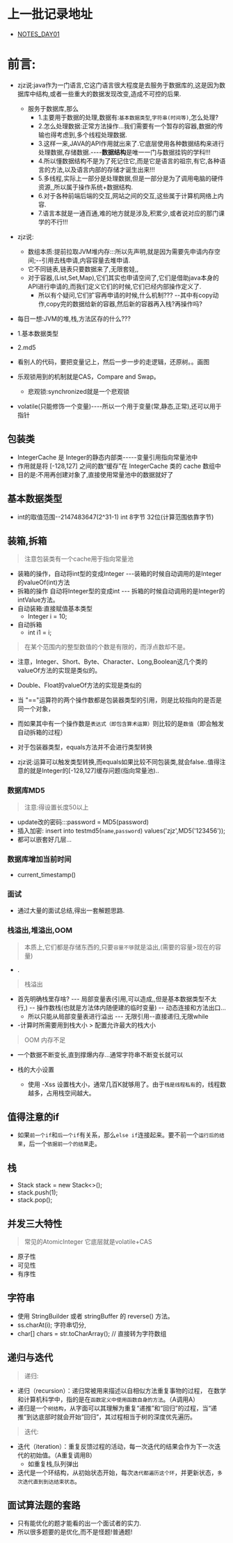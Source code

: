 # 上一批记录地址
- [NOTES_DAY01](zh-cn/Diary/NOTES_DAY/NOTES_DAY01.md)

# 前言:
- zjz说:java作为一门语言,它这门语言很大程度是去服务于数据库的,这是因为数据库中结构,或者一些重大的数据发现改变,造成不可控的后果.
  - 服务于数据库,那么
    - 1.主要用于数据的处理,数据有:`基本数据类型`,`字符串(时间等)`,怎么处理?
    - 2.怎么处理数据:正常方法操作...我们需要有一个暂存的容器,数据的传输也得考虑到,多个线程处理数据.
    - 3.这样一来,JAVA的API作用就出来了.它底层使用各种数据结构来进行处理数据,存储数据.----**数据结构**是唯一一门与数据挂钩的学科!!!
    - 4.所以懂数据结构不是为了死记住它,而是它是语言的祖宗,有它,各种语言的方法,以及语言内部的存储才诞生出来!!!
    - 5.多线程,实际上一部分是处理数据,但是一部分是为了调用电脑的硬件资源,,所以属于操作系统+数据结构.
    - 6.对于各种前端后端的交互,网站之间的交互,这些属于计算机网络上内容.
    - 7.语言本就是一通百通,难的地方就是涉及,积累少,或者说对应的那门课学的不行!!!
    
- zjz说:
  - 数组本质:提前拉取JVM堆内存:::所以先声明,就是因为需要先申请内存空间;--引用去栈申请,内容容量去堆申请.
  - 它不同链表,链表只要数据来了,无限套娃,,
  - 对于容器,(List,Set,Map),它们其实也申请空间了,它们是借助java本身的API进行申请的,而我们定义它们的时候,它们已经内部操作定义了.
     - 所以有个疑问,它们扩容再申请的时候,什么机制??? --其中有copy动作,copy完的数据给新的容器,然后新的容器再入栈?再操作吗?
- 每日一想:JVM的堆,栈,方法区存的什么???
  
- 1.基本数据类型
- 2.md5
- 看别人的代码，要把变量记上，然后一步一步的走逻辑，还原树。。画图
- 乐观锁用到的机制就是CAS，Compare and Swap。
  - 悲观锁:synchronized就是一个悲观锁
- volatile(只能修饰一个变量)----所以一个用于变量(常,静态,正常),还可以用于指针

## 包装类
- IntegerCache 是 Integer的静态内部类-----变量引用指向常量池中
 - 作用就是将 [-128,127] 之间的数“缓存”在 IntegerCache 类的 cache 数组中
 - 目的是:不用再创建对象了,直接使用常量池中的数据就好了 


## 基本数据类型
- int的取值范围--2147483647(2^31-1)  int 8字节 32位(计算范围依靠字节)


## 装箱,拆箱  
> 注意包装类有一个cache用于指向常量池
- 装箱的操作，自动将int型的变成Integer ---装箱的时候自动调用的是Integer的valueOf(int)方法
- 拆箱的操作 自动将Integer型的变成int  --- 拆箱的时候自动调用的是Integer的intValue方法。
- 自动装箱:直接赋值基本类型
  - Integer i = 10;
- 自动拆箱
  - int i1  = i;

> 在某个范围内的整型数值的个数是有限的，而浮点数却不是。
- 注意，Integer、Short、Byte、Character、Long,Boolean这几个类的valueOf方法的实现是类似的。
- Double、Float的valueOf方法的实现是类似的

- 当 "=="运算符的两个操作数都是包装器类型的引用，则是比较指向的是否是同一个对象，
 - 而如果其中有一个操作数是`表达式（即包含算术运算）`则比较的是`数值`（即会触发自动拆箱的过程）
- 对于包装器类型，equals方法并不会进行类型转换


- zjz说:运算可以触发类型转换,而equals如果比较不同包装类,就会false..值得注意的就是Integer的[-128,127]缓存问题(指向常量池)..

### 数据库MD5
> 注意:得设置长度50以上
- update改的密码:::password = MD5(password)
- 插入加密:  insert into testmd5(`name`,`password`) values('zjz',MD5('123456'));
- 都可以嵌套好几层...


### 数据库增加当前时间
- current_timestamp()


### 面试
- 通过大量的面试总结,得出一套解题思路.

### 栈溢出,堆溢出,OOM
> 本质上,它们都是存储东西的,只要`容量不够`就是溢出,(需要的容量>现在的容量)
- .
> 栈溢出
- 首先明确栈里存啥? --- 局部变量表(引用,可以造成,,但是基本数据类型不太行,)  -- 操作数栈(也就是方法体内随便建的临时变量)  -- 动态连接和方法出口...
  - 所以只能从局部变量表进行溢出 --- 无限引用--直接递归,无限while
- -计算时所需要用到栈大小 > 配置允许最大的栈大小
> OOM 内存不足
- 一个数据不断变长,直到撑爆内存...通常字符串不断变长就可以
    
- 栈的大小设置  
  - 使用 -Xss 设置栈大小，通常几百K就够用了。由于`栈是线程私有`的，线程数越多，占用栈空间越大。


## 值得注意的if
- 如果`前一个if`和`后一个if`有关系，那么`else if`连接起来。要不前一个`运行后的结果`，后一个`依据前一个的结果`走。


## 栈
- Stack<E> stack = new Stack<>();
- stack.push(1);
- stack.pop();


## 并发三大特性
> 常见的AtomicInteger 它底层就是volatile+CAS
- 原子性
- 可见性
- 有序性

## 字符串
- 使用 StringBuilder 或者 stringBuffer 的 reverse() 方法。
- ss.charAt(i); 字符串切分,
- char[] chars = str.toCharArray();  // 直接转为字符数组


## 递归与迭代
> 递归:
- 递归（recursion）：递归常被用来描述以自相似方法重复事物的过程，
  在数学和计算机科学中，指的是在`函数定义中使用函数自身的方法`。（A调用A）
- 递归是一个`树结构`，从字面可以其理解为重复“递推”和“回归”的过程，当“递推”到达底部时就会开始“回归”，其过程相当于树的深度优先遍历。  

> 迭代:  
- 迭代（iteration）：重复反馈过程的活动，每一次迭代的结果会作为下一次迭代的初始值。（A重复调用B）
  - 如重复栈,队列弹出
- 迭代是一个环结构，从初始状态开始，每次`迭代都遍历这个环`，并更新状态，`多次迭代直到到达结束状态`。


## 面试算法题的套路
- 只有能优化的题才能看的出一个面试者的实力.
- 所以很多题要的是优化,而不是怪题!普通题!


